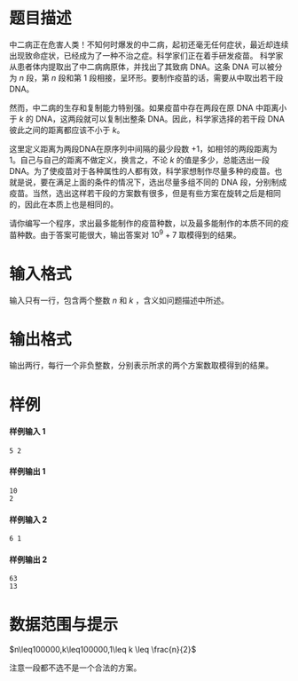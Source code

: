 
# 题目描述

中二病正在危害人类！不知何时爆发的中二病，起初还毫无任何症状，最近却连续出现致命症状，已经成为了一种不治之症。科学家们正在着手研发疫苗。
科学家从患者体内提取出了中二病病原体，并找出了其致病 DNA。这条 DNA 可以被分为 $n$ 段，第 $n$ 段和第 $1$ 段相接，呈环形。要制作疫苗的话，需要从中取出若干段 DNA。 

然而，中二病的生存和复制能力特别强。如果疫苗中存在两段在原 DNA 中距离小于 $k$ 的 DNA，这两段就可以复制出整条 DNA。因此，科学家选择的若干段 DNA 彼此之间的距离都应该不小于 $k$。

这里定义距离为两段DNA在原序列中间隔的最少段数 $+1$，如相邻的两段距离为 $1$。自己与自己的距离不做定义，换言之，不论 $k$ 的值是多少，总能选出一段DNA。为了使疫苗对于各种属性的人都有效，科学家想制作尽量多种的疫苗。也就是说，要在满足上面的条件的情况下，选出尽量多组不同的 DNA 段，分别制成疫苗。当然，选出这样若干段的方案数有很多，但是有些方案在旋转之后是相同的，因此在本质上也是相同的。

请你编写一个程序，求出最多能制作的疫苗种数，以及最多能制作的本质不同的疫苗种数。由于答案可能很大，输出答案对 $10^9+7$ 取模得到的结果。

# 输入格式

输入只有一行，包含两个整数 $n$ 和 $k$ ，含义如问题描述中所述。

# 输出格式

输出两行，每行一个非负整数，分别表示所求的两个方案数取模得到的结果。

# 样例

#### 样例输入 1
```plain
5 2
```

#### 样例输出 1
```plain
10
2
```

#### 样例输入 2
```plain
6 1
```

#### 样例输出 2
```plain
63
13
```

# 数据范围与提示

$n\leq100000,k\leq100000,1\leq k \leq \frac{n}{2}$

注意一段都不选不是一个合法的方案。

